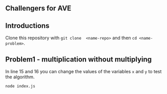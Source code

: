 ## Challengers for AVE 

## Introductions


Clone this repository with `git clone  <name-repo>` and then `cd <name-problem>`.


## Problem1 - multiplication without multiplying

In line 15 and 16 you can change the values of the variables `x` and `y` to test the algorithm.

`node index.js`

